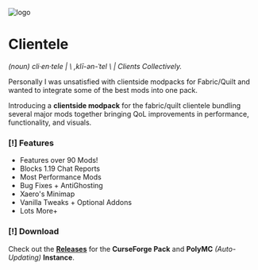![logo](https://i.imgur.com/nT89svp.png)
# Clientele

*(noun) cli·en·tele |  \ ,klī-ən-ˈtel \  |  Clients Collectively.*

Personally I was unsatisfied with clientside modpacks for Fabric/Quilt and wanted to integrate some of the best mods into one pack.

Introducing a **clientside modpack** for the fabric/quilt clientele bundling several major mods together bringing QoL improvements in performance, functionality, and visuals.

### [!] Features

- Features over 90 Mods!
- Blocks 1.19 Chat Reports
- Most Performance Mods
- Bug Fixes + AntiGhosting
- Xaero's Minimap
- Vanilla Tweaks + Optional Addons
- Lots More+

### [!] Download 
Check out the [**Releases**](https://github.com/utsur0/clientele/releases) for the **CurseForge Pack** and **PolyMC** *(Auto-Updating)* **Instance**. 
